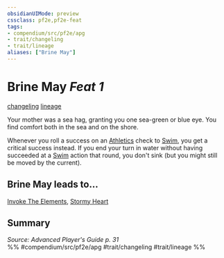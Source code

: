 ```yaml
---
obsidianUIMode: preview
cssclass: pf2e,pf2e-feat
tags:
- compendium/src/pf2e/apg
- trait/changeling
- trait/lineage
aliases: ["Brine May"]
---
```

# Brine May  *Feat 1*  
[changeling](/rules/traits/changeling-b1.md)  [lineage](/rules/traits/lineage-apg.md)  


Your mother was a sea hag, granting you one sea-green or blue eye. You find comfort both in the sea and on the shore.

Whenever you roll a success on an [Athletics](/compendium/skills.md#Athletics) check to [Swim](/rules/actions/swim.md), you get a critical success instead. If you end your turn in water without having succeeded at a [Swim](/rules/actions/swim.md) action that round, you don't sink (but you might still be moved by the current).

## Brine May leads to...

[Invoke The Elements](/compendium/feats/invoke-the-elements-loag.md), [Stormy Heart](/compendium/feats/stormy-heart-loag.md)

## Summary

*Source: Advanced Player's Guide p. 31*  
%% #compendium/src/pf2e/apg #trait/changeling #trait/lineage %%